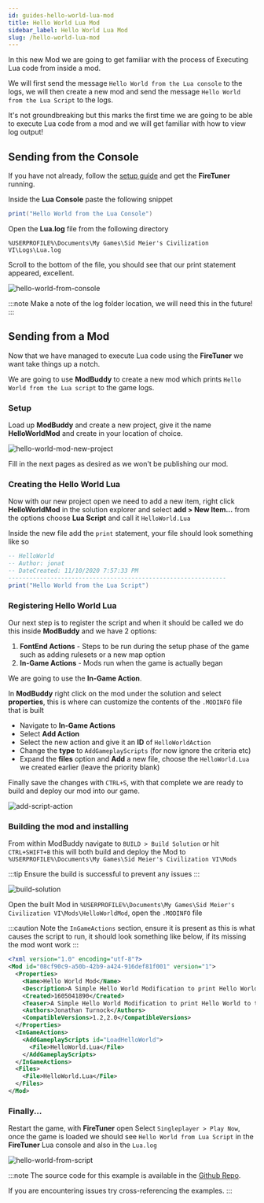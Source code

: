 ```yaml
---
id: guides-hello-world-lua-mod
title: Hello World Lua Mod
sidebar_label: Hello World Lua Mod
slug: /hello-world-lua-mod
---
```


In this new Mod we are going to get familiar with the process of Executing Lua code from inside a mod.

We will first send the message `Hello World from the Lua console` to the logs, we will then create a new mod
and send the message `Hello World from the Lua Script` to the logs.

It's not groundbreaking but this marks the first time we are going to be able to execute Lua code from a mod and 
we will get familiar with how to view log output!

## Sending from the Console

If you have not already, follow the [setup guide](/docs/fire-tuner) and get the **FireTuner** running. 

Inside the **Lua Console** paste the following snippet
```Lua
print("Hello World from the Lua Console")
```

Open the **Lua.log** file from the following directory
```
%USERPROFILE%\Documents\My Games\Sid Meier's Civilization VI\Logs\Lua.log
```

Scroll to the bottom of the file, you should see that our print statement appeared, excellent.

![hello-world-from-console](../static/img/guides/hello-world-lua/hello-world-from-the-lua-console.png)

:::note
Make a note of the log folder location, we will need this in the future!
:::

## Sending from a Mod
Now that we have managed to execute Lua code using the **FireTuner** we want take things up a notch.

We are going to use **ModBuddy** to create a new mod which prints `Hello World from the Lua script` to the game logs.

### Setup

Load up **ModBuddy** and create a new project, give it the name **HelloWorldMod** and create in your location of choice.

![hello-world-mod-new-project](../static/img/guides/hello-world-lua/new-project.png)

Fill in the next pages as desired as we won't be publishing our mod.

### Creating the Hello World Lua

Now with our new project open we need to add a new item, right click **HelloWorldMod** in the solution explorer and
select **add > New Item...** from the options choose **Lua Script** and call it `HelloWorld.Lua`

Inside the new file add the `print` statement, your file should look something like so

```Lua
-- HelloWorld
-- Author: jonat
-- DateCreated: 11/10/2020 7:57:33 PM
--------------------------------------------------------------
print("Hello World from the Lua Script")
``` 

### Registering Hello World Lua

Our next step is to register the script and when it should be called we do this inside **ModBuddy** and we have 2 options:
1. **FontEnd Actions** - Steps to be run during the setup phase of the game such as adding rulesets or a new map option
2. **In-Game Actions** - Mods run when the game is actually began

We are going to use the **In-Game Action**.

In **ModBuddy** right click on the mod under the solution and select **properties**, this is where can customize the contents of the `.MODINFO` file that is built

- Navigate to **In-Game Actions** 
- Select **Add Action**
- Select the new action and give it an **ID** of `HelloWorldAction` 
- Change the **type** to `AddGameplayScripts` (for now ignore the criteria etc)
- Expand the **files** option and **Add** a new file, choose the `HelloWorld.Lua` we created earlier (leave the priority blank)

Finally save the changes with `CTRL+S`, with that complete we are ready to build and deploy our mod into our game.

![add-script-action](../static/img/guides/hello-world-lua/add-script-action.gif)

### Building the mod and installing

From within ModBuddy navigate to `BUILD > Build Solution` or hit `CTRL+SHIFT+B` this will both build and deploy the Mod
to `%USERPROFILE%\Documents\My Games\Sid Meier's Civilization VI\Mods`

:::tip
Ensure the build is successful to prevent any issues
:::

![build-solution](../static/img/guides/hello-world-lua/built-solution.png)

Open the built Mod in `%USERPROFILE%\Documents\My Games\Sid Meier's Civilization VI\Mods\HelloWorldMod`, open the `.MODINFO` file

:::caution
Note the `InGameActions` section, ensure it is present as this is what causes the script to run, it should look something like below, if its missing the mod wont work
:::

```xml
<?xml version="1.0" encoding="utf-8"?>
<Mod id="08cf90c9-a50b-42b9-a424-916def81f001" version="1">
  <Properties>
    <Name>Hello World Mod</Name>
    <Description>A Simple Hello World Modification to print Hello World to the game logs</Description>
    <Created>1605041890</Created>
    <Teaser>A Simple Hello World Modification to print Hello World to the game logs</Teaser>
    <Authors>Jonathan Turnock</Authors>
    <CompatibleVersions>1.2,2.0</CompatibleVersions>
  </Properties>
  <InGameActions>
    <AddGameplayScripts id="LoadHelloWorld">
      <File>HelloWorld.Lua</File>
    </AddGameplayScripts>
  </InGameActions>
  <Files>
    <File>HelloWorld.Lua</File>
  </Files>
</Mod>
```

### Finally...
Restart the game, with **FireTuner** open Select `Singleplayer > Play Now`, once the game is loaded we should see `Hello World from Lua Script` in the **FireTuner** Lua console and also in the `Lua.log`

![hello-world-from-script](../static/img/guides/hello-world-lua/hello-world-from-the-lua-script.png)


:::note
The source code for this example is available in the [Github Repo](https://github.com/JonathanTurnock/civ-vi-modding/guides/hello-world-lua-mod). 

If you are encountering issues try cross-referencing the examples. 
:::
